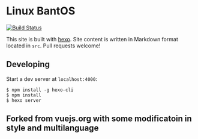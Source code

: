 # Linux BantOS

[![Build Status](https://travis-ci.org/bairahmat/tealinuxos.org.svg?branch=master)](https://travis-ci.org/bairahmat/tealinuxos.org)

This site is built with [hexo](http://hexo.io/). Site content is written in Markdown format located in `src`. Pull requests welcome!

## Developing

Start a dev server at `localhost:4000`:

```
$ npm install -g hexo-cli
$ npm install
$ hexo server
```
## Forked from vuejs.org with some modificatoin in style and multilanguage
